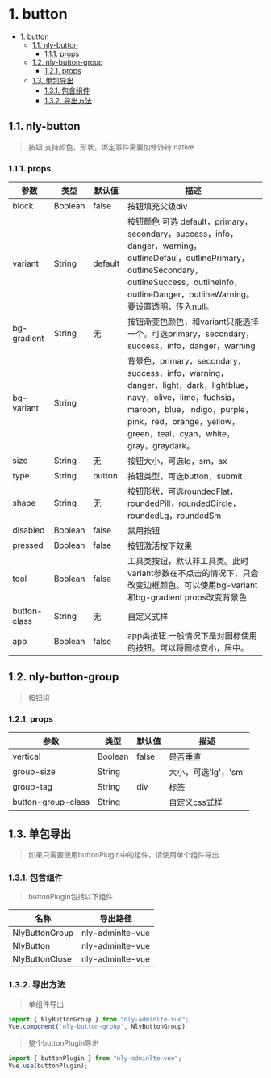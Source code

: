 # 1. button
<!-- TOC -->

- [1. button](#1-button)
  - [1.1. nly-button](#11-nly-button)
    - [1.1.1. props](#111-props)
  - [1.2. nly-button-group](#12-nly-button-group)
    - [1.2.1. props](#121-props)
  - [1.3. 单包导出](#13-单包导出)
    - [1.3.1. 包含组件](#131-包含组件)
    - [1.3.2. 导出方法](#132-导出方法)

<!-- /TOC -->
## 1.1. nly-button

> 按钮 支持颜色，形状，绑定事件需要加修饰符.native

### 1.1.1. props

参数 | 类型 |  默认值 | 描述
-|-|-|-
block | Boolean | false | 按钮填充父级div
variant | String | default | 按钮颜色 可选  default，primary，secondary，success，info，danger，warning，outlineDefaul，outlinePrimary，outlineSecondary，outlineSuccess，outlineInfo，outlineDanger，outlineWarning。要设置透明，传入null。
bg-gradient | String | 无 | 按钮渐变色颜色，和variant只能选择一个。可选primary，secondary，success，info，danger，warning
bg-variant | String | | 背景色，primary，secondary，success，info，warning，danger，light，dark，lightblue，navy，olive，lime，fuchsia，maroon，blue，indigo，purple，pink，red，orange，yellow，green，teal，cyan，white，gray，graydark。
size | String | 无 | 按钮大小，可选lg，sm，sx
type | String | button | 按钮类型，可选button，submit
shape | String | 无 | 按钮形状，可选roundedFlat，roundedPill，roundedCircle，roundedLg，roundedSm
disabled | Boolean | false | 禁用按钮
pressed | Boolean | false |按钮激活按下效果
tool | Boolean | false | 工具类按钮，默认非工具类。此时variant参数在不点击的情况下，只会改变边框颜色。可以使用bg-variant和bg-gradient props改变背景色
button-class | String | 无 | 自定义式样
app | Boolean | false | app类按钮.一般情况下是对图标使用的按钮。可以将图标变小，居中。

## 1.2. nly-button-group

> 按钮组

### 1.2.1. props

参数 | 类型 |  默认值 | 描述
-|-|-|-
vertical | Boolean | false | 是否垂直
group-size | String |  | 大小，可选'lg'，'sm'
group-tag | String | div | 标签
button-group-class | String | | 自定义css式样

## 1.3. 单包导出

> 如果只需要使用buttonPlugin中的组件，请使用单个组件导出.

### 1.3.1. 包含组件

> buttonPlugin包括以下组件

名称 | 导出路径
-|-
NlyButtonGroup | nly-adminlte-vue
NlyButton | nly-adminlte-vue
NlyButtonClose | nly-adminlte-vue

### 1.3.2. 导出方法

> 单组件导出

```js
import { NlyButtonGroup } from "nly-adminlte-vue";
Vue.component('nly-button-group', NlyButtonGroup)
```

> 整个buttonPlugin导出

```js
import { buttonPlugin } from "nly-adminlte-vue";
Vue.use(buttonPlugin);
```

